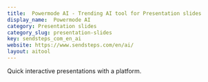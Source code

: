 ```yaml
---
title:  Powermode AI - Trending AI tool for Presentation slides
display_name:  Powermode AI
category: Presentation slides
category_slug: presentation-slides
key: sendsteps_com_en_ai
website: https://www.sendsteps.com/en/ai/
layout: aitool
---
```


Quick interactive presentations with a platform.
